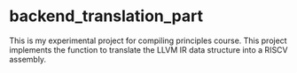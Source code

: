 # backend_translation_part
This is my experimental project for compiling principles course. This project implements the function to translate the LLVM IR data structure into a RISCV assembly.
